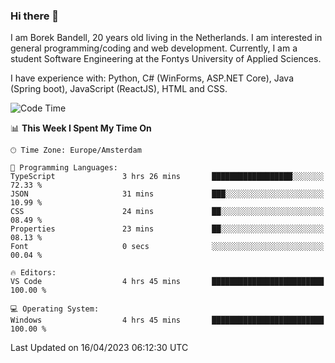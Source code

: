 ### Hi there 👋

I am Borek Bandell, 20 years old living in the Netherlands. I am interested in general programming/coding and web development. Currently, I am a student Software Engineering at the Fontys University of Applied Sciences.

I have experience with: Python, C# (WinForms, ASP.NET Core), Java (Spring boot), JavaScript (ReactJS), HTML and CSS.

<!--START_SECTION:waka-->
![Code Time](http://img.shields.io/badge/Code%20Time-512%20hrs%2017%20mins-blue)

📊 **This Week I Spent My Time On** 

```text
🕑︎ Time Zone: Europe/Amsterdam

💬 Programming Languages: 
TypeScript               3 hrs 26 mins       ██████████████████░░░░░░░   72.33 % 
JSON                     31 mins             ███░░░░░░░░░░░░░░░░░░░░░░   10.99 % 
CSS                      24 mins             ██░░░░░░░░░░░░░░░░░░░░░░░   08.49 % 
Properties               23 mins             ██░░░░░░░░░░░░░░░░░░░░░░░   08.13 % 
Font                     0 secs              ░░░░░░░░░░░░░░░░░░░░░░░░░   00.04 % 

🔥 Editors: 
VS Code                  4 hrs 45 mins       █████████████████████████   100.00 % 

💻 Operating System: 
Windows                  4 hrs 45 mins       █████████████████████████   100.00 % 
```


 Last Updated on 16/04/2023 06:12:30 UTC
<!--END_SECTION:waka-->

<!--**tcBorek2002/tcBorek2002** is a ✨ _special_ ✨ repository because its `README.md` (this file) appears on your GitHub profile.

Here are some ideas to get you started:

- 🔭 I’m currently working on ...
- 🌱 I’m currently learning ...
- 👯 I’m looking to collaborate on ...
- 🤔 I’m looking for help with ...
- 💬 Ask me about ...
- 📫 How to reach me: ...
- 😄 Pronouns: ...
- ⚡ Fun fact: ...
-->
